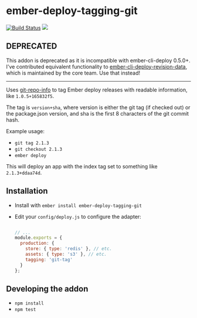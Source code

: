 # ember-deploy-tagging-git

[![Build Status](https://travis-ci.org/alisdair/ember-deploy-tagging-git.svg)](https://travis-ci.org/alisdair/ember-deploy-tagging-git) [![](https://ember-cli-deploy.github.io/ember-cli-deploy-version-badges/plugins/ember-deploy-tagging-git.svg)](http://ember-cli-deploy.github.io/ember-cli-deploy-version-badges/)

## DEPRECATED

This addon is deprecated as it is incompatible with ember-cli-deploy 0.5.0+. I've contributed equivalent functionality to [ember-cli-deploy-revision-data](https://github.com/ember-cli-deploy/ember-cli-deploy-revision-data), which is maintained by the core team. Use that instead!

---

Uses [git-repo-info][git-repo-info] to tag Ember deploy releases with readable information, like `1.0.5+165832f5`.

The tag is `version+sha`, where version is either the git tag (if checked out) or the package.json version, and sha is the first 8 characters of the git commit hash.

Example usage:

- `git tag 2.1.3`
- `git checkout 2.1.3`
- `ember deploy`

This will deploy an app with the index tag set to something like `2.1.3+ddaa74d`.

[git-repo-info]: https://github.com/rwjblue/git-repo-info

## Installation

- Install with `ember install ember-deploy-tagging-git`
- Edit your `config/deploy.js` to configure the adapter:

    ```javascript

    // ...
    module.exports = {
      production: {
        store: { type: 'redis' }, // etc.
        assets: { type: 's3' }, // etc.
        tagging: 'git-tag'
      }
    };
    ```

## Developing the addon

- `npm install`
- `npm test`
